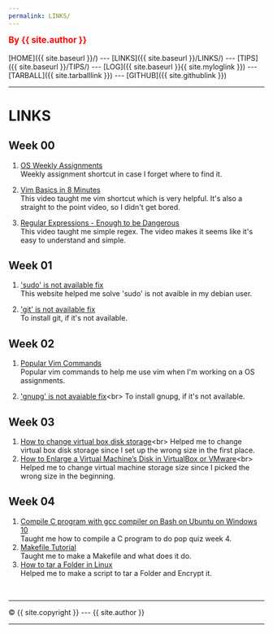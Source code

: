 ```yaml
---
permalink: LINKS/
---
```

<span style="color:red; font-weight:bold; font-size:larger;">By {{ site.author }}</span>
<br><br>
[HOME]({{ site.baseurl }}/) ---
[LINKS]({{ site.baseurl }}/LINKS/) ---
[TIPS]({{ site.baseurl }}/TIPS/) ---
[LOG]({{ site.baseurl }}{{ site.myloglink }}) ---
[TARBALL]({{ site.tarballlink }}) ---
[GITHUB]({{ site.githublink }})
<br>
<hr>

# LINKS

## Week 00
1. [OS Weekly Assignments](https://osp4diss.vlsm.org/AOS.html)<br>
Weekly assignment shortcut in case I forget where to find it.

2. [Vim Basics in 8 Minutes](https://www.youtube.com/watch?v=ggSyF1SVFr4&t=462s)<br>
This video taught me vim shortcut which is very helpful. It's also a straight to the point video, so I didn't get bored.

3. [Regular Expressions - Enough to be Dangerous](https://www.youtube.com/watch?v=bgBWp9EIlMM)<br>
This video taught me simple regex. The video makes it seems like it's easy to understand and simple.

## Week 01
1. ['sudo' is not available fix](https://milq.github.io/enable-sudo-user-account-debian/)<br>
This website helped me solve 'sudo' is not avaible in my debian user.

2. ['git' is not available fix](https://github.com/git-guides/install-git)<br>
To install git, if it's not available.

## Week 02
1. [Popular Vim Commands](https://www.keycdn.com/blog/vim-commands)<br>
Popular vim commands to help me use vim when I'm working on a OS assignments.

2. ['gnupg' is not avaiable fix](https://www.wikihow.com/Set-Up-and-Use-GPG-for-Ubuntu#:~:text=To%20do%20this%2C%20run%20terminal,any%20prompting%20you%20may%20get.&text=Install%20a%20GUI%20for%20GPG,any%20prompting%20you%20may%20get.)<br>
To install gnupg, if it's not available.

## Week 03
1. [How to change virtual box disk storage](https://www.howtogeek.com/124622/how-to-enlarge-a-virtual-machines-disk-in-virtualbox-or-vmware/#:~:text=Update%3A%20Use%20the%20Virtual%20Media%20Manager%20in%20VirtualBox&text=To%20access%20it%2C%20click%20File,%E2%80%9D%20when%20you're%20done.)<br>
Helped me to change virtual box disk storage since I set up the wrong size in the first place.
2. [How to Enlarge a Virtual Machine’s Disk in VirtualBox or VMware](https://www.howtogeek.com/124622/how-to-enlarge-a-virtual-machines-disk-in-virtualbox-or-vmware/#:~:text=Update%3A%20Use%20the%20Virtual%20Media%20Manager%20in%20VirtualBox&text=To%20access%20it%2C%20click%20File,%E2%80%9D%20when%20you're%20done.)<br>
Helped me to change virtual machine storage size since I picked the wrong size in the beginning.

## Week 04
1. [Compile C program with gcc compiler on Bash on Ubuntu on Windows 10](https://developerinsider.co/compile-c-program-with-gcc-compiler-on-bash-on-ubuntu-on-windows-10/)<br>
Taught me how to compile a C program to do pop quiz week 4.
2. [Makefile Tutorial](https://makefiletutorial.com/)<br>
Taught me to make a Makefile and what does it do.
3. [How to tar a Folder in Linux](https://linuxhint.com/tar-folder-linux/)<br>
Helped me to make a script to tar a Folder and Encrypt it.

<br>
<hr>
&copy; {{ site.copyright }} --- {{ site.author }}
<hr>
<br>
